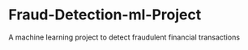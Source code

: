 # Fraud-Detection-ml-Project
A machine learning project to detect fraudulent financial transactions
